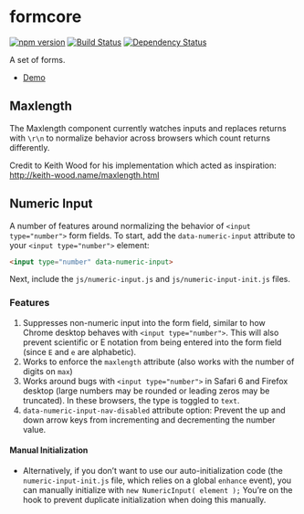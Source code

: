 formcore
========

[![npm version](https://badge.fury.io/js/formcore.svg)](https://badge.fury.io/js/formcore)
[![Build Status](https://img.shields.io/travis/filamentgroup/formcore/master.svg)](https://travis-ci.org/filamentgroup/formcore)
[![Dependency Status](https://david-dm.org/filamentgroup/formcore.svg?theme=shields.io)](https://david-dm.org/filamentgroup/formcore)


A set of forms.

* [Demo](https://filamentgroup.github.io/formcore/)

## Maxlength

The Maxlength component currently watches inputs and replaces returns with
`\r\n` to normalize behavior across browsers which count returns differently.

Credit to Keith Wood for his implementation which acted as inspiration:
http://keith-wood.name/maxlength.html

## Numeric Input

A number of features around normalizing the behavior of `<input type="number">` form fields. To start, add the `data-numeric-input` attribute to your `<input type="number">` element:

```html
<input type="number" data-numeric-input>
```

Next, include the `js/numeric-input.js` and `js/numeric-input-init.js` files.

### Features

1. Suppresses non-numeric input into the form field, similar to how Chrome desktop behaves with `<input type="number">`. This will also prevent scientific or E notation from being entered into the form field (since `E` and `e` are alphabetic).
1. Works to enforce the `maxlength` attribute (also works with the number of digits on `max`)
1. Works around bugs with `<input type="number">` in Safari 6 and Firefox desktop (large numbers may be rounded or leading zeros may be truncated). In these browsers, the type is toggled to `text`.
1. `data-numeric-input-nav-disabled` attribute option: Prevent the up and down arrow keys from incrementing and decrementing the number value.

#### Manual Initialization

* Alternatively, if you don’t want to use our auto-initialization code (the `numeric-input-init.js` file, which relies on a global `enhance` event), you can manually initialize with `new NumericInput( element );` You’re on the hook to prevent duplicate initialization when doing this manually.
